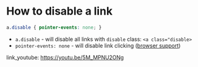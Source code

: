 # How to disable a link

```css
a.disable { pointer-events: none; }
```

- `a.disable` - will disable all links with ```disable``` class: ```<a class="disable>```
- `pointer-events: none` - will disable link clicking ([browser support](https://caniuse.com/pointer-events))


link_youtube: https://youtu.be/5M_MPNU2ONg
